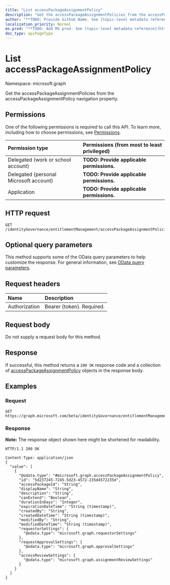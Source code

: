 ```yaml
---
title: "List accessPackageAssignmentPolicy"
description: "Get the accessPackageAssignmentPolicies from the accessPackageAssignmentPolicy navigation property."
author: "**TODO: Provide Github Name. See [topic-level metadata reference](https://msgo.azurewebsites.net/add/document/guidelines/metadata.html#topic-level-metadata)**"
localization_priority: Normal
ms.prod: "**TODO: Add MS prod. See [topic-level metadata reference](https://msgo.azurewebsites.net/add/document/guidelines/metadata.html#topic-level-metadata)**"
doc_type: apiPageType
---
```


# List accessPackageAssignmentPolicy
Namespace: microsoft.graph

Get the accessPackageAssignmentPolicies from the accessPackageAssignmentPolicy navigation property.

## Permissions
One of the following permissions is required to call this API. To learn more, including how to choose permissions, see [Permissions](/graph/permissions-reference).

|Permission type|Permissions (from most to least privileged)|
|:---|:---|
|Delegated (work or school account)|**TODO: Provide applicable permissions.**|
|Delegated (personal Microsoft account)|**TODO: Provide applicable permissions.**|
|Application|**TODO: Provide applicable permissions.**|

## HTTP request

<!-- {
  "blockType": "ignored"
}
-->
``` http
GET /identityGovernance/entitlementManagement/accessPackageAssignmentPolicies
```

## Optional query parameters
This method supports some of the OData query parameters to help customize the response. For general information, see [OData query parameters](/graph/query-parameters).

## Request headers
|Name|Description|
|:---|:---|
|Authorization|Bearer {token}. Required.|

## Request body
Do not supply a request body for this method.

## Response

If successful, this method returns a `200 OK` response code and a collection of [accessPackageAssignmentPolicy](../resources/accesspackageassignmentpolicy.md) objects in the response body.

## Examples

### Request
<!-- {
  "blockType": "request",
  "name": "get_accesspackageassignmentpolicy"
}
-->
``` http
GET https://graph.microsoft.com/beta/identityGovernance/entitlementManagement/accessPackageAssignmentPolicies
```


### Response
**Note:** The response object shown here might be shortened for readability.
<!-- {
  "blockType": "response",
  "truncated": true,
  "@odata.type": "Collection(microsoft.graph.accessPackageAssignmentPolicy)"
}
-->
``` http
HTTP/1.1 200 OK

Content-Type: application/json
{
  "value": [
    {
      "@odata.type": "#microsoft.graph.accessPackageAssignmentPolicy",
      "id": "5d237245-7245-5d23-4572-235d4572235d",
      "accessPackageId": "String",
      "displayName": "String",
      "description": "String",
      "canExtend": "Boolean",
      "durationInDays": "Integer",
      "expirationDateTime": "String (timestamp)",
      "createdBy": "String",
      "createdDateTime": "String (timestamp)",
      "modifiedBy": "String",
      "modifiedDateTime": "String (timestamp)",
      "requestorSettings": {
        "@odata.type": "microsoft.graph.requestorSettings"
      },
      "requestApprovalSettings": {
        "@odata.type": "microsoft.graph.approvalSettings"
      },
      "accessReviewSettings": {
        "@odata.type": "microsoft.graph.assignmentReviewSettings"
      }
    }
  ]
}
```

